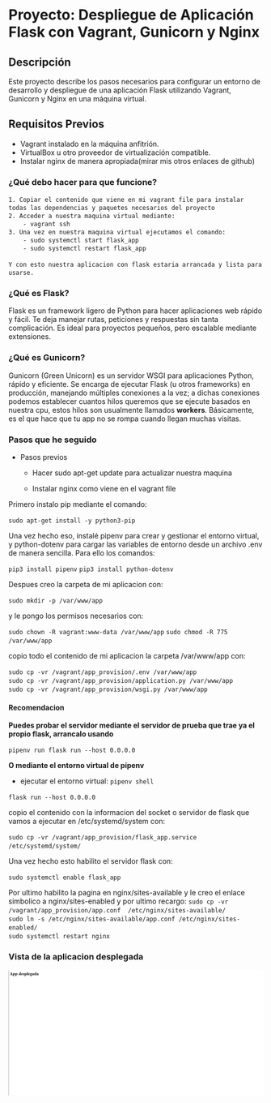 # Proyecto: Despliegue de Aplicación Flask con Vagrant, Gunicorn y Nginx

## Descripción
Este proyecto describe los pasos necesarios para configurar un entorno de desarrollo y despliegue de una aplicación Flask utilizando Vagrant, Gunicorn y Nginx en una máquina virtual.

## Requisitos Previos
- Vagrant instalado en la máquina anfitrión.
- VirtualBox u otro proveedor de virtualización compatible.
- Instalar nginx de manera apropiada(mirar mis otros enlaces de github)


### ¿Qué debo hacer para que funcione?

    1. Copiar el contenido que viene en mi vagrant file para instalar todas las dependencias y paquetes necesarios del proyecto
    2. Acceder a nuestra maquina virtual mediante:
        - vagrant ssh
    3. Una vez en nuestra maquina virtual ejecutamos el comando:
        - sudo systemctl start flask_app
        - sudo systemctl restart flask_app
    
    Y con esto nuestra aplicacion con flask estaria arrancada y lista para usarse.


### ¿Qué es Flask?

Flask es un framework ligero de Python para hacer aplicaciones web rápido y fácil. Te deja manejar rutas, peticiones y respuestas sin tanta complicación. Es ideal para proyectos pequeños, pero escalable mediante extensiones.

### ¿Qué es Gunicorn?

Gunicorn (Green Unicorn) es un servidor WSGI para aplicaciones Python, rápido y eficiente. Se encarga de ejecutar Flask (u otros frameworks) en producción, manejando múltiples conexiones a la vez; a dichas conexiones podemos establecer cuantos hilos queremos que se ejecute basados en nuestra cpu, estos hilos son usualmente llamados **workers**. Básicamente, es el que hace que tu app no se rompa cuando llegan muchas visitas.


### Pasos que he seguido 

- Pasos previos
    - Hacer sudo apt-get update para actualizar nuestra maquina

    - Instalar nginx como viene en el vagrant file



Primero instalo pip mediante el comando:

`sudo apt-get install -y python3-pip`


Una vez hecho eso, instalé pipenv para crear y gestionar el entorno virtual, y python-dotenv para cargar las variables de entorno desde un archivo .env de manera sencilla.  Para ello los comandos: 

`pip3 install pipenv`
`pip3 install python-dotenv`

Despues creo la carpeta de mi aplicacion con:

`sudo mkdir -p /var/www/app`

y le pongo los permisos necesarios con: 

`sudo chown -R vagrant:www-data /var/www/app`
`sudo chmod -R 775 /var/www/app` 


copio todo el contenido de mi aplicacion  la carpeta /var/www/app con: 

`sudo cp -vr /vagrant/app_provision/.env /var/www/app`  
`sudo cp -vr /vagrant/app_provision/application.py /var/www/app`  
`sudo cp -vr /vagrant/app_provision/wsgi.py /var/www/app`

#### Recomendacion

**Puedes probar el servidor mediante el servidor de prueba que trae ya el propio flask,  arrancalo usando**  

`pipenv run flask run --host 0.0.0.0`

**O mediante el entorno virtual de pipenv**
- ejecutar el entorno virtual: `pipenv shell`

`flask run --host 0.0.0.0`


copio el contenido con la informacion del socket o servidor de flask que vamos a ejecutar en /etc/systemd/system con: 

`sudo cp -vr /vagrant/app_provision/flask_app.service  /etc/systemd/system/`

Una vez hecho esto habilito el servidor flask con:  

`sudo systemctl enable flask_app`


Por ultimo habilito la pagina en nginx/sites-available y le creo el enlace simbolico a nginx/sites-enabled y por ultimo recargo:
`sudo cp -vr /vagrant/app_provision/app.conf  /etc/nginx/sites-available/`  
`sudo ln -s /etc/nginx/sites-available/app.conf /etc/nginx/sites-enabled/`  
`sudo systemctl restart nginx`  


### Vista de la aplicacion desplegada

![alt text](captures/image.png)
